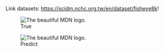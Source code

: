 Link datasets: https://scidm.nchc.org.tw/en/dataset/fisheye8k!


<figure>
  <img
  src="https://hackmd.io/_uploads/Hyn4Dlj5R.jpg "True""
  alt="The beautiful MDN logo.">
  <figcaption>True</figcaption>
</figure>

<figure>
  <img
  src="https://hackmd.io/_uploads/rJRuDejcA.jpg "Predict""
  alt="The beautiful MDN logo.">
  <figcaption>Predict</figcaption>
</figure>
